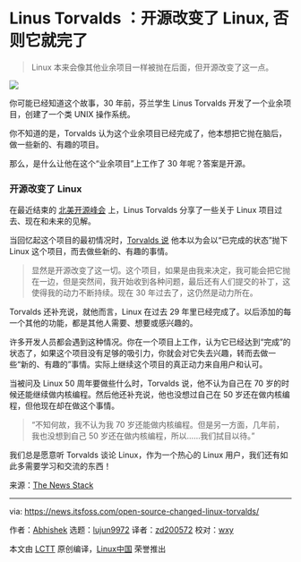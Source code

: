 [#]: subject: "Open Source Changed Linux Otherwise It Was Done: Linus Torvalds"
[#]: via: "https://news.itsfoss.com/open-source-changed-linux-torvalds/"
[#]: author: "Abhishek https://news.itsfoss.com/author/root/"
[#]: collector: "lujun9972"
[#]: translator: "zd200572"
[#]: reviewer: "wxy"
[#]: publisher: " "
[#]: url: " "

Linus Torvalds ：开源改变了 Linux, 否则它就完了
======

> Linux 本来会像其他业余项目一样被抛在后面，但开源改变了这一点。

![](https://i2.wp.com/news.itsfoss.com/wp-content/uploads/2021/10/torvalds-linux-kernel.png?w=1200&ssl=1)

你可能已经知道这个故事，30 年前，芬兰学生 Linus Torvalds 开发了一个业余项目，创建了一个类 UNIX 操作系统。

你不知道的是，Torvalds 认为这个业余项目已经完成了，他本想把它抛在脑后，做一些新的、有趣的项目。

那么，是什么让他在这个“业余项目”上工作了 30 年呢？答案是开源。

### 开源改变了 Linux

在最近结束的 [北美开源峰会][1] 上，Linus Torvalds 分享了一些关于 Linux 项目过去、现在和未来的见解。

当回忆起这个项目的最初情况时，[Torvalds 说][2] 他本以为会以“已完成的状态”抛下 Linux 这个项目，而去做些新的、有趣的事情。

> 显然是开源改变了这一切。这个项目，如果是由我来决定，我可能会把它抛在一边，但是突然间，我开始收到各种问题，最后还有人们提交的补丁，这使得我的动力不断持续。现在 30 年过去了，这仍然是动力所在。

Torvalds 还补充说，就他而言，Linux 在过去 29 年里已经完成了。以后添加的每一个其他的功能，都是其他人需要、想要或感兴趣的。

许多开发人员都会遇到这种情况。你在一个项目上工作，认为它已经达到“完成”的状态了，如果这个项目没有足够的吸引力，你就会对它失去兴趣，转而去做一些“新的、有趣的”事情。实际上继续这个项目的真正动力来自用户和认可。

当被问及 Linux 50 周年要做些什么时，Torvalds 说，他不认为自己在 70 岁的时候还能继续做内核编程。然后他还补充说，他也没想过自己在 50 岁还在做内核编程，但他现在却在做这个事情。

> “不知何故，我不认为我 70 岁还能做内核编程。但是另一方面，几年前，我也没想到自己 50 岁还在做内核编程，所以……我们拭目以待。”

我们总是愿意听 Torvalds 谈论 Linux，作为一个热心的 Linux 用户，我们还有如此多需要学习和交流的东西！

来源：[The News Stack][2]

--------------------------------------------------------------------------------

via: https://news.itsfoss.com/open-source-changed-linux-torvalds/

作者：[Abhishek][a]
选题：[lujun9972][b]
译者：[zd200572](https://github.com/zd200572)
校对：[wxy](https://github.com/wxy)

本文由 [LCTT](https://github.com/LCTT/TranslateProject) 原创编译，[Linux中国](https://linux.cn/) 荣誉推出

[a]: https://news.itsfoss.com/author/root/
[b]: https://github.com/lujun9972
[1]: https://events.linuxfoundation.org/open-source-summit-north-america/
[2]: https://thenewstack.io/linus-torvalds-on-community-rust-and-linuxs-longevity/
